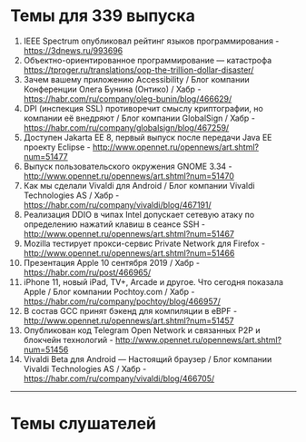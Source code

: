 # Темы для 339 выпуска
1. IEEE Spectrum опубликовал рейтинг языков программирования - https://3dnews.ru/993696
1. Объектно-ориентированное программирование — катастрофа https://tproger.ru/translations/oop-the-trillion-dollar-disaster/
1. Зачем вашему приложению Accessibility / Блог компании Конференции Олега Бунина (Онтико) / Хабр - https://habr.com/ru/company/oleg-bunin/blog/466629/
1. DPI (инспекция SSL) противоречит смыслу криптографии, но компании её внедряют / Блог компании GlobalSign / Хабр - https://habr.com/ru/company/globalsign/blog/467259/
1. Доступен Jakarta EE 8, первый выпуск после передачи Java EE проекту Eclipse - http://www.opennet.ru/opennews/art.shtml?num=51477
1. Выпуск пользовательского окружения GNOME 3.34 - http://www.opennet.ru/opennews/art.shtml?num=51470
1. Как мы сделали Vivaldi для Android / Блог компании Vivaldi Technologies AS / Хабр - https://habr.com/ru/company/vivaldi/blog/467191/
1. Реализация DDIO в чипах Intel допускает сетевую атаку по определению нажатий клавиш в сеансе SSH - http://www.opennet.ru/opennews/art.shtml?num=51467
1. Mozilla тестирует прокси-сервис Private Network для Firefox - http://www.opennet.ru/opennews/art.shtml?num=51466
1. Презентация Apple 10 сентября 2019 / Хабр - https://habr.com/ru/post/466965/
1. iPhone 11, новый iPad, TV+, Arcade и другое. Что сегодня показала Apple / Блог компании Pochtoy.com / Хабр - https://habr.com/ru/company/pochtoy/blog/466957/
1. В состав GCC принят бэкенд для компиляции в eBPF - http://www.opennet.ru/opennews/art.shtml?num=51457
1. Опубликован код Telegram Open Network и связанных P2P и блокчейн технологий - http://www.opennet.ru/opennews/art.shtml?num=51456
1. Vivaldi Beta для Android — Настоящий браузер / Блог компании Vivaldi Technologies AS / Хабр - https://habr.com/ru/company/vivaldi/blog/466705/

---

# Темы слушателей

